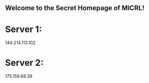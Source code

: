 ## Welcome to the Secret Homepage of MICRL!
# Server 1:
144.214.113.102
# Server 2:
175.159.68.39







